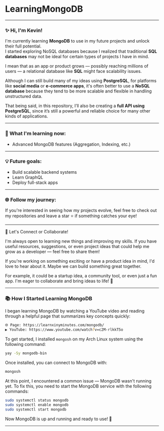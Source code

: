 # LearningMongoDB


---

### ✨ Hi, I'm Kevin!

I'm currently learning **MongoDB** to use in my future projects and unlock their full potential.\
I started exploring NoSQL databases because I realized that traditional **SQL databases** may not be ideal for certain types of projects I have in mind.

I mean that as an app or product grows — possibly reaching millions of users — a relational database like **SQL** might face scalability issues.

Although I can still build many of my ideas using **PostgreSQL**, for platforms like **social media** or **e-commerce apps**, it's often better to use a **NoSQL database** because they tend to be more scalable and flexible in handling unstructured data.

That being said, in this repository, I’ll also be creating a **full API using PostgreSQL**, since it’s still a powerful and reliable choice for many other kinds of applications.

---

### 🧠 What I'm learning now:

- Advanced MongoDB features (Aggregation, Indexing, etc.)

---

### 💡 Future goals:

- Build scalable backend systems
- Learn GraphQL
- Deploy full-stack apps

---

### 🌐 Follow my journey:

If you're interested in seeing how my projects evolve, feel free to check out my repositories and leave a star ⭐ if something catches your eye!

---

🚀 Let's Connect or Collaborate!

I'm always open to learning new things and improving my skills. If you have useful resources, suggestions, or even project ideas that could help me grow as a developer — feel free to share them!

If you're working on something exciting or have a product idea in mind, I'd love to hear about it. Maybe we can build something great together.

For example, it could be a startup idea, a community tool, or even just a fun app. I'm eager to collaborate and bring ideas to life! 👀


--- 

### 📚 How I Started Learning MongoDB

I began learning MongoDB by watching a YouTube video and reading through a helpful page that summarizes key concepts quickly:

```bash
🌐 Page: https://learnxinyminutes.com/mongodb/
▶️ YouTube: https://www.youtube.com/watch?v=c2M-rlkkT5o
```

To get started, I installed `mongosh` on my Arch Linux system using the following command:

```bash
yay -Sy mongodb-bin
```

Once installed, you can connect to MongoDB with:

```bash
mongosh
```

At this point, I encountered a common issue — MongoDB wasn't running yet. To fix this, you need to start the MongoDB service with the following commands:

```bash
sudo systemctl status mongodb
sudo systemctl enable mongodb
sudo systemctl start mongodb
```

Now MongoDB is up and running and ready to use! 🚀

---
